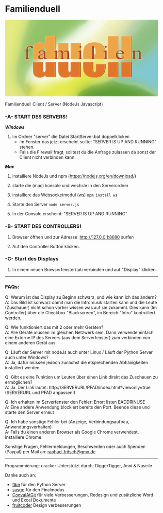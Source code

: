 # Familienduell

![logo](./web/img/logo.png)

Familienduell Client / Server (NodeJs Javascript)

### -A- START DES SERVERS!

___Windows___

1. Im Ordner "server" die Datei StartServer.bat doppelklicken.
   * Im Fenster das jetzt erscheint sollte: "SERVER IS UP AND RUNNING" stehen.
   * Falls die Firewall fragt, solltest du die Anfrage zulassen da sonst der Client nicht verbinden kann.

___Mac___

1. Installiere NodeJs und npm (https://nodejs.org/en/download/)

2. starte die (mac) konsole und wechsle in den Serverordner

3. installiere das Websocketmodul (ws)
`npm install ws`

4. Starte den Server
`node server.js`

5. In der Console erscheint: "SERVER IS UP AND RUNNING"

### -B- START DES CONTROLLERS!

1. Browser öffnen und zur Adresse: http://127.0.0.1:8080 surfen

2. Auf den Controller Button klicken.

### -C- Start des Displays

1. In einem neuen Browserfenster/tab verbinden und auf "Display" klicken.


---------------------------

### FAQs:
Q: Warum ist das Display zu Beginn schwarz, und wie kann ich das ändern?   
A: Das Bild ist schwarz damit man die Intromusik starten kann und die Leute (Zuschauer) nicht schon vorher wissen was auf sie zukommt.
   Dies kann (Im Controller) über die Checkbox "Blackscreen", im Bereich "Intro" kontrolliert werden.

Q: Wie funktioniert das mit 2 oder mehr Geräten?   
A: Alle Geräte müssen im gleichen Netzwerk sein. Dann verwende einfach eine Externe IP des Servers (aus dem Serverfenster) zum verbinden von einem anderen Gerät aus.

Q: Läuft der Server mit nodeJs auch unter Linux / Läuft der Python Server auch unter Windows?    
A: Ja, dafür müssen jedoch zunächst die etsprechenden Abhänigkeiten installiert werden.

Q: Gibt es eine Funktion um Leuten über einen Link direkt das Zuschauen zu ermöglichen?   
A: Ja. Der Link lautet: http://SERVERURL/PFAD/index.html?viewonly=true (SERVERURL und PFAD anpassen!)

Q: Ich erhalten im Serverfenster den Fehler: Error: listen EADDRINUSE   
A: Eine andere Anwendung blockiert bereits den Port. Beende diese und starte den Server erneut

Q: Ich habe sonstige Fehler bei (Anzeige, Verbindungsaufbau, Anwendungsverhalten)   
A: Falls du einen anderen Browser als Google Chrome verwendest, installiere Chrome.

Sonstige Fragen, Fehlermeldungen, Beschwerden oder auch Spenden (Paypal) per Mail an: raphael.fritsch@gmx.de

---------------------------

Programmierung: cracker
Unterstützt durch: DiggerTigger, Anni & Naseile

Danke auch an: 
 * [flbe](https://github.com/flbe) für den Python Server
 * [susgo](https://github.com/susgo) für den Finalmodus
 * [ConvalAtGit](https://github.com/ConvalAtGit) für viele Verbesserungen, Redesign und zusätzliche Word und Excel Dokumente
 * [fruitcoder](https://github.com/fruitcoder/) Design verbesserungen